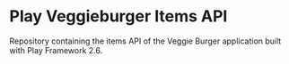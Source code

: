 # Play Veggieburger Items API
Repository containing the items API of the Veggie Burger application built with Play Framework 2.6.
